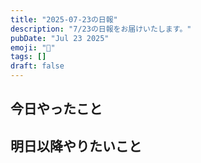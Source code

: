 ```yaml
---
title: "2025-07-23の日報"
description: "7/23の日報をお届けいたします。"
pubDate: "Jul 23 2025"
emoji: "🦊"
tags: []
draft: false
---
```


## 今日やったこと

## 明日以降やりたいこと
